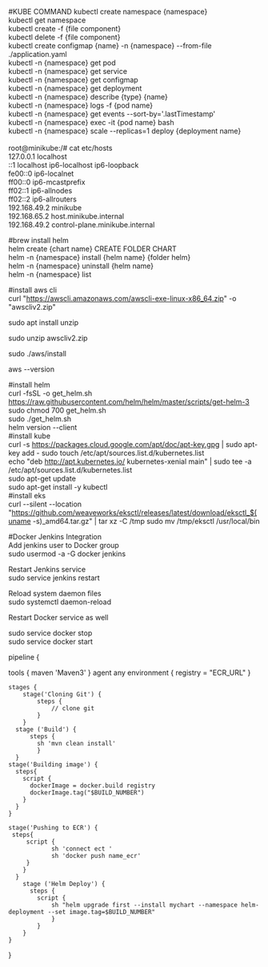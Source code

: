 #KUBE COMMAND
kubectl create namespace {namespace} <br>
kubectl get namespace <br>
kubectl create -f {file component} <br>
kubectl delete -f {file component} <br>
kubectl create configmap {name} -n {namespace} --from-file ./application.yaml <br>
kubectl -n {namespace} get pod <br>
kubectl -n {namespace} get service <br>
kubectl -n {namespace} get configmap <br>
kubectl -n {namespace} get deployment <br>
kubectl -n {namespace} describe {type} {name} <br>
kubectl -n {namespace} logs -f {pod name} <br>
kubectl -n {namespace} get events --sort-by='.lastTimestamp' <br>
kubectl -n {namespace} exec -it {pod name} bash <br>
kubectl -n {namespace} scale --replicas=1 deploy {deployment name} <br>
<br>
root@minikube:/# cat etc/hosts <br>
127.0.0.1	localhost <br>
::1	localhost ip6-localhost ip6-loopback <br>
fe00::0	ip6-localnet <br>
ff00::0	ip6-mcastprefix <br>
ff02::1	ip6-allnodes <br>
ff02::2	ip6-allrouters <br>
192.168.49.2	minikube<br>
192.168.65.2	host.minikube.internal <br>
192.168.49.2	control-plane.minikube.internal <br>

#brew install helm <br>
helm create {chart name}  CREATE FOLDER CHART <br>
helm -n {namespace} install {helm name} {folder helm} <br>
helm -n {namespace} uninstall {helm name} <br>
helm -n {namespace} list <br>

#install aws cli <br>
curl "https://awscli.amazonaws.com/awscli-exe-linux-x86_64.zip" -o "awscliv2.zip"  <br>

sudo apt install unzip <br>

sudo unzip awscliv2.zip  <br>

sudo ./aws/install <br>

aws --version <br>

#install helm <br> 
curl -fsSL -o get_helm.sh https://raw.githubusercontent.com/helm/helm/master/scripts/get-helm-3 <br>
sudo chmod 700 get_helm.sh <br>
sudo ./get_helm.sh <br>
helm version --client <br>
#install kube <br>
curl -s https://packages.cloud.google.com/apt/doc/apt-key.gpg | sudo apt-key add -
sudo touch /etc/apt/sources.list.d/kubernetes.list <br>
echo "deb http://apt.kubernetes.io/ kubernetes-xenial main" | sudo tee -a /etc/apt/sources.list.d/kubernetes.list <br>
sudo apt-get update <br>
sudo apt-get install -y kubectl <br>
#install eks <br>
curl --silent --location "https://github.com/weaveworks/eksctl/releases/latest/download/eksctl_$(uname -s)_amd64.tar.gz" | tar xz -C /tmp
sudo mv /tmp/eksctl /usr/local/bin <br>

#Docker Jenkins Integration <br>
Add jenkins user to Docker group<br>
sudo usermod -a -G docker jenkins <br>

Restart Jenkins service <br>
sudo service jenkins restart<br>

Reload system daemon files<br>
sudo systemctl daemon-reload<br>

Restart Docker service as well<br>

sudo service docker stop<br>
sudo service docker start<br>



pipeline {
   
   tools {
        maven 'Maven3'
    }
    agent any
    environment {
        registry = "ECR_URL"
    }
   
    stages {
        stage('Cloning Git') {
            steps {
                // clone git    
            }
        }
      stage ('Build') {
          steps {
            sh 'mvn clean install'           
            }
      }
    stage('Building image') {
      steps{
        script {
          dockerImage = docker.build registry 
          dockerImage.tag("$BUILD_NUMBER")
        }
      }
    }
   
    stage('Pushing to ECR') {
     steps{  
         script {
                sh 'connect ect '
                sh 'docker push name_ecr'
         }
        }
      }
        stage ('Helm Deploy') {
          steps {
            script {
                sh "helm upgrade first --install mychart --namespace helm-deployment --set image.tag=$BUILD_NUMBER"
                }
            }
        }
    }
}

 

